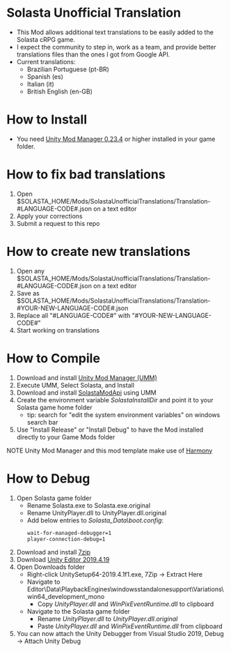 # Solasta Unofficial Translation

* This Mod allows additional text translations to be easily added to the Solasta cRPG game.
* I expect the community to step in, work as a team, and provide better translations files than the ones I got from Google API.
* Current translations:
	- Brazilian Portuguese (pt-BR)
	- Spanish (es)
	- Italian (it)
	- British English (en-GB)

# How to Install

* You need [Unity Mod Manager 0.23.4](https://www.nexusmods.com/site/mods/21?tab=files) or higher installed in your game folder.

# How to fix bad translations

1. Open $SOLASTA_HOME/Mods/SolastaUnofficialTranslations/Translation-#LANGUAGE-CODE#.json on a text editor
2. Apply your corrections
3. Submit a request to this repo

# How to create new translations

1. Open any $SOLASTA_HOME/Mods/SolastaUnofficialTranslations/Translation-#LANGUAGE-CODE#.json on a text editor
2. Save as $SOLASTA_HOME/Mods/SolastaUnofficialTranslations/Translation-#YOUR-NEW-LANGUAGE-CODE#.json
3. Replace all "#LANGUAGE-CODE#" with "#YOUR-NEW-LANGUAGE-CODE#"
4. Start working on translations

# How to Compile

1. Download and install [Unity Mod Manager (UMM)](https://www.nexusmods.com/site/mods/21)
2. Execute UMM, Select Solasta, and Install
3. Download and install [SolastaModApi](https://www.nexusmods.com/solastacrownofthemagister/mods/48) using UMM
4. Create the environment variable *SolastaInstallDir* and point it to your Solasta game home folder
	- tip: search for "edit the system environment variables" on windows search bar
5. Use "Install Release" or "Install Debug" to have the Mod installed directly to your Game Mods folder

NOTE Unity Mod Manager and this mod template make use of [Harmony](https://go.microsoft.com/fwlink/?linkid=874338)

# How to Debug

1. Open Solasta game folder
	* Rename Solasta.exe to Solasta.exe.original
	* Rename UnityPlayer.dll to UnityPlayer.dll.original
	* Add below entries to *Solasta_Data\boot.config*:
		```
		wait-for-managed-debugger=1
		player-connection-debug=1
		```
2. Download and install [7zip](https://www.7-zip.org/a/7z1900-x64.exe)
3. Download [Unity Editor 2019.4.19](https://download.unity3d.com/download_unity/ca5b14067cec/Windows64EditorInstaller/UnitySetup64-2019.4.19f1.exe)
4. Open Downloads folder
	* Right-click UnitySetup64-2019.4.1f1.exe, 7Zip -> Extract Here
	* Navigate to Editor\Data\PlaybackEngines\windowsstandalonesupport\Variations\win64_development_mono
		* Copy *UnityPlayer.dll* and *WinPixEventRuntime.dll* to clipboard
	* Navigate to the Solasta game folder
		* Rename *UnityPlayer.dll* to *UnityPlayer.dll.original*
		* Paste *UnityPlayer.dll* and *WinPixEventRuntime.dll* from clipboard
5. You can now attach the Unity Debugger from Visual Studio 2019, Debug -> Attach Unity Debug